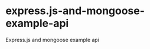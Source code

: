 express.js-and-mongoose-example-api
===================================

Express.js and mongoose example api
